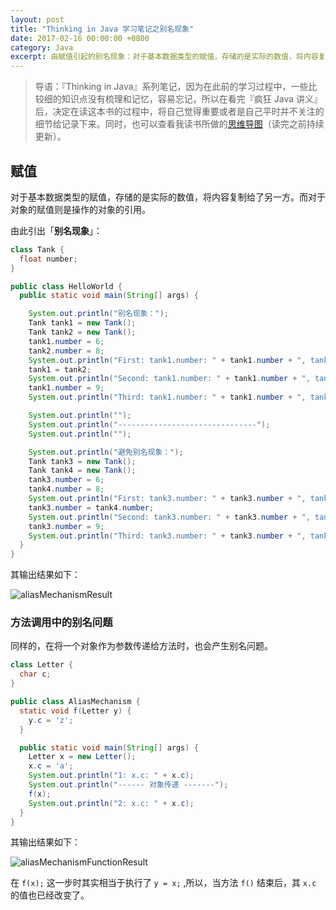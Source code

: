 ```yaml
---
layout: post
title: "Thinking in Java 学习笔记之别名现象"
date: 2017-02-16 00:00:00 +0800
category: Java
excerpt: 由赋值引起的别名现象：对于基本数据类型的赋值，存储的是实际的数值，将内容复制给了另一方。而对于对象的赋值则是操作的对象的引用。
---
```


> 导语：『Thinking in Java』系列笔记，因为在此前的学习过程中，一些比较细的知识点没有梳理和记忆，容易忘记，所以在看完『疯狂 Java 讲义』后，决定在读这本书的过程中，将自己觉得重要或者是自己平时并不关注的细节给记录下来。同时，也可以查看我读书所做的[思维导图](http://naotu.baidu.com/file/c2d3c32533ee65a57ea46aecf4dce3cc?token=974de6a59ff1a15c)（读完之前持续更新）。

## 赋值

对于基本数据类型的赋值，存储的是实际的数值，将内容复制给了另一方。而对于对象的赋值则是操作的对象的引用。

由此引出「**别名现象**」：

``` java
class Tank {
  float number;
}

public class HelloWorld {
  public static void main(String[] args) {

    System.out.println("别名现象：");
    Tank tank1 = new Tank();
    Tank tank2 = new Tank();
    tank1.number = 6;
    tank2.number = 8;
    System.out.println("First: tank1.number: " + tank1.number + ", tank2.number: " + tank2.number);
    tank1 = tank2;
    System.out.println("Second: tank1.number: " + tank1.number + ", tank2.number: " + tank2.number);
    tank1.number = 9;
    System.out.println("Third: tank1.number: " + tank1.number + ", tank2.number: " + tank2.number);

    System.out.println("");
    System.out.println("-------------------------------");
    System.out.println("");

    System.out.println("避免别名现象：");
    Tank tank3 = new Tank();
    Tank tank4 = new Tank();
    tank3.number = 6;
    tank4.number = 8;
    System.out.println("First: tank3.number: " + tank3.number + ", tank4.number: " + tank4.number);
    tank3.number = tank4.number;
    System.out.println("Second: tank3.number: " + tank3.number + ", tank4.number: " + tank4.number);
    tank3.number = 9;
    System.out.println("Third: tank3.number: " + tank3.number + ", tank4.number: " + tank4.number);
  }
}
```

其输出结果如下：

![aliasMechanismResult](https://www.z4a.net/images/2017/08/31/aliasMechanismResult.png)

### 方法调用中的别名问题

同样的，在将一个对象作为参数传递给方法时，也会产生别名问题。

``` java
class Letter {
  char c;
}

public class AliasMechanism {
  static void f(Letter y) {
    y.c = 'z';
  }

  public static void main(String[] args) {
    Letter x = new Letter();
    x.c = 'a';
    System.out.println("1: x.c: " + x.c);
    System.out.println("------ 对象传递 -------");
    f(x);
    System.out.println("2: x.c: " + x.c);
  }
}
```

其输出结果如下：

![aliasMechanismFunctionResult](https://www.z4a.net/images/2017/08/31/aliasMechanismFunctionResult.png)

在 `f(x);` 这一步时其实相当于执行了 `y = x;` ,所以，当方法 `f()` 结束后，其 `x.c` 的值也已经改变了。
